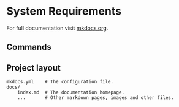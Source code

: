 # System Requirements

For full documentation visit [mkdocs.org](https://www.mkdocs.org).

## Commands


## Project layout

    mkdocs.yml    # The configuration file.
    docs/
        index.md  # The documentation homepage.
        ...       # Other markdown pages, images and other files.
